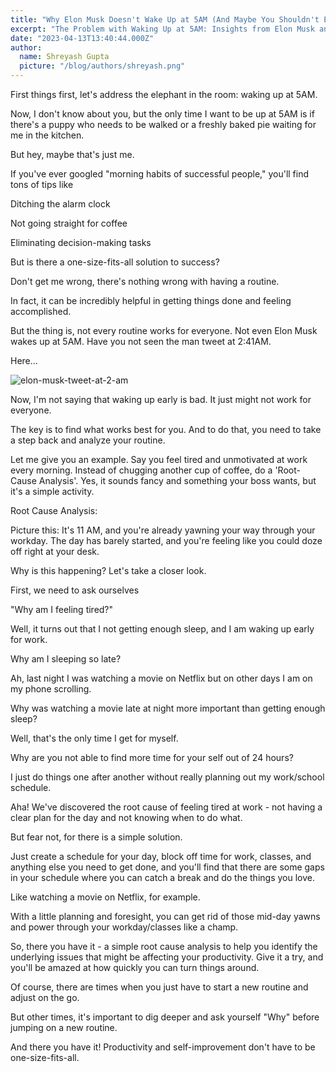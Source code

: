 ```yaml
---
title: "Why Elon Musk Doesn't Wake Up at 5AM (And Maybe You Shouldn't Either)"
excerpt: "The Problem with Waking Up at 5AM: Insights from Elon Musk and Root Cause Analysis"
date: "2023-04-13T13:40:44.000Z"
author:
  name: Shreyash Gupta
  picture: "/blog/authors/shreyash.png"
---
```


First things first, let's address the elephant in the room: waking up at 5AM.

Now, I don't know about you, but the only time I want to be up at 5AM is if there's a puppy who needs to be walked or a freshly baked pie waiting for me in the kitchen.

But hey, maybe that's just me.

If you've ever googled "morning habits of successful people," you'll find tons of tips like

Ditching the alarm clock

Not going straight for coffee

Eliminating decision-making tasks

But is there a one-size-fits-all solution to success?

Don't get me wrong, there's nothing wrong with having a routine.

In fact, it can be incredibly helpful in getting things done and feeling accomplished.

But the thing is, not every routine works for everyone. Not even Elon Musk wakes up at 5AM. Have you not seen the man tweet at 2:41AM.

Here…

![elon-musk-tweet-at-2-am](/blog/content/elon-musk-tweet-at-2-am.jpg)

Now, I'm not saying that waking up early is bad. It just might not work for everyone.

The key is to find what works best for you. And to do that, you need to take a step back and analyze your routine.

Let me give you an example. Say you feel tired and unmotivated at work every morning. Instead of chugging another cup of coffee, do a 'Root-Cause Analysis'. Yes, it sounds fancy and something your boss wants, but it's a simple activity.

Root Cause Analysis:

Picture this: It's 11 AM, and you're already yawning your way through your workday. The day has barely started, and you're feeling like you could doze off right at your desk.

Why is this happening? Let's take a closer look.

First, we need to ask ourselves

"Why am I feeling tired?"

Well, it turns out that I not getting enough sleep, and I am waking up early for work.

Why am I sleeping so late?

Ah, last night I was watching a movie on Netflix but on other days I am on my phone scrolling.

Why was watching a movie late at night more important than getting enough sleep?

Well, that's the only time I get for myself.

Why are you not able to find more time for your self out of 24 hours?

I just do things one after another without really planning out my work/school schedule.

Aha! We've discovered the root cause of feeling tired at work - not having a clear plan for the day and not knowing when to do what.

But fear not, for there is a simple solution.

Just create a schedule for your day, block off time for work, classes, and anything else you need to get done, and you'll find that there are some gaps in your schedule where you can catch a break and do the things you love.

Like watching a movie on Netflix, for example.

With a little planning and foresight, you can get rid of those mid-day yawns and power through your workday/classes like a champ.

So, there you have it - a simple root cause analysis to help you identify the underlying issues that might be affecting your productivity. Give it a try, and you'll be amazed at how quickly you can turn things around.

Of course, there are times when you just have to start a new routine and adjust on the go.

But other times, it's important to dig deeper and ask yourself "Why" before jumping on a new routine.

And there you have it! Productivity and self-improvement don't have to be one-size-fits-all. 